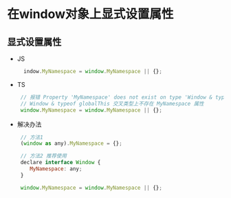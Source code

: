 # 在window对象上显式设置属性

## 显式设置属性

+ JS

  ```js
    indow.MyNamespace = window.MyNamespace || {};
    ```

+ TS

  ```js
   // 报错 Property 'MyNamespace' does not exist on type 'Window & typeof globalThis'.(2339)
   // Window & typeof globalThis 交叉类型上不存在 MyNamespace 属性
   window.MyNamespace = window.MyNamespace || {};
   ```

+ 解决办法

  ```js
   // 方法1
   (window as any).MyNamespace = {};
   ```

  ```js
   // 方法2 推荐使用
   declare interface Window {
      MyNamespace: any;
   }

   window.MyNamespace = window.MyNamespace || {};
   ```
